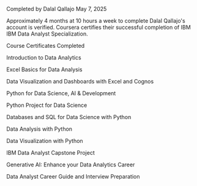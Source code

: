 Completed by Dalal Qallajo
May 7, 2025

Approximately 4 months at 10 hours a week to complete
Dalal Qallajo's account is verified. Coursera certifies their successful completion of IBM IBM Data Analyst Specialization.

Course Certificates Completed

Introduction to Data Analytics

Excel Basics for Data Analysis

Data Visualization and Dashboards with Excel and Cognos

Python for Data Science, AI & Development

Python Project for Data Science

Databases and SQL for Data Science with Python

Data Analysis with Python

Data Visualization with Python

IBM Data Analyst Capstone Project

Generative AI: Enhance your Data Analytics Career

Data Analyst Career Guide and Interview Preparation
